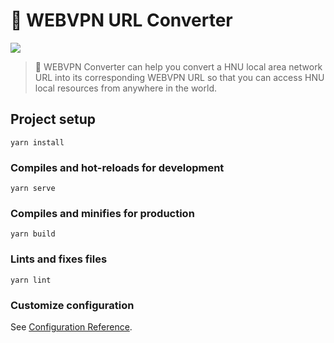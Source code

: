 # 🥑 WEBVPN URL Converter

![](https://i.loli.net/2020/07/01/qGEYNSsoMAx9m2U.png)

> 🥑 WEBVPN Converter can help you convert a HNU local area network URL into its corresponding WEBVPN URL so that you can access HNU local resources from anywhere in the world.

## Project setup
```
yarn install
```

### Compiles and hot-reloads for development
```
yarn serve
```

### Compiles and minifies for production
```
yarn build
```

### Lints and fixes files
```
yarn lint
```

### Customize configuration
See [Configuration Reference](https://cli.vuejs.org/config/).
